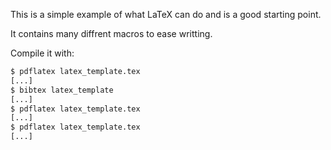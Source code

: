 This is a simple example of what LaTeX can do and is a good starting point.

It contains many diffrent macros to ease writting.

Compile it with:

``` bash
$ pdflatex latex_template.tex
[...]
$ bibtex latex_template
[...]
$ pdflatex latex_template.tex
[...]
$ pdflatex latex_template.tex
[...]
```

